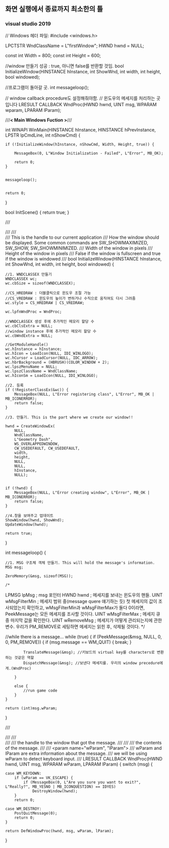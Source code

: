 ## 화면 실행에서 종료까지 최소한의 틀
### visual studio 2019 


// Windows 헤더 파일:
#include <windows.h>


LPCTSTR WndClassName = L"firstWindow";
HWND hwnd = NULL;

const int Width = 800;
const int Height = 600;

//window 만들기 성공 : true, 아니면 false를 반환할 것임.
bool InitializeWindow(HINSTANCE hInstance, int ShowWnd, int width, int height, bool windowed);

//프로그램이 돌아갈 곳.
int messageloop();

// window callback procedure도 설정해줘야함.
// 윈도우의 메세지를 처리하는 곳입니다
LRESULT CALLBACK WndProc(HWND hwnd, UINT msg, WPARAM wparam, LPARAM lParam);



///****< Main Windows Fuction >****///

int WINAPI WinMain(HINSTANCE hInstance, HINSTANCE hPrevInstance, LPSTR lpCmdLine, int nShowCmd) {

	if (!InitializeWindow(hInstance, nShowCmd, Width, Height, true)) {

		MessageBox(0, L"Window Initialization - Failed", L"Error", MB_OK);

		return 0;
	}


	messageloop();


	return 0;
}


bool InitScene()
{
	return true;
}

/// <summary>
/// 
/// </summary>
/// <param name="hInstance"> This is the handle to our current application</param>
/// <param name="ShowWnd"> How the window should be displayed. Some common commands are SW_SHOWMAXIMIZED, SW_SHOW, SW_SHOWMINIMIZED.</param>
/// <param name="width"> Width of the window in pixels</param>
/// <param name="height"> Height of the window in pixels</param>
/// <param name="windowed"> False if the window is fullscreen and true if the window is windowed </param>
/// <returns></returns>
bool InitializeWindow(HINSTANCE hInstance, int ShowWnd, int width, int height, bool windowed) {


	//1. WNDCLASSEX 만들기
	WNDCLASSEX wc;
	wc.cbSize = sizeof(WNDCLASSEX);

	//CS_HREDRAW : 더블클릭으로 윈도우 조절 가능
	//CS_VREDRAW : 윈도우의 높이가 변하거나 수직으로 움직여도 다시 그려줌
	wc.style = CS_HREDRAW | CS_VREDRAW;

	wc.lpfnWndProc = WndProc;

	//WNDCLASSEX 생성 후에 추가적인 메모리 할당 수
	wc.cbClsExtra = NULL;
	//window instance 후에 추가적인 메모리 할당 수
	wc.cbWndExtra = NULL;

	//GetModuleHandle()
	wc.hInstance = hInstance;
	wc.hIcon = LoadIcon(NULL, IDI_WINLOGO);
	wc.hCursor = LoadCursor(NULL, IDC_ARROW);
	wc.hbrBackground = (HBRUSH)(COLOR_WINDOW + 2);
	wc.lpszMenuName = NULL;
	wc.lpszClassName = WndClassName;
	wc.hIconSm = LoadIcon(NULL, IDI_WINLOGO);

	//2. 등록
	if (!RegisterClassEx(&wc)) {
		MessageBox(NULL, L"Error registering class", L"Error", MB_OK | MB_ICONERROR);
		return false;
	}

	//3. 만들기. This is the part where we create our window!!

	hwnd = CreateWindowEx(
		NULL,
		WndClassName,
		L"Geometry Dash",
		WS_OVERLAPPEDWINDOW,
		CW_USEDEFAULT, CW_USEDEFAULT,
		width,
		height,
		NULL,
		NULL,
		hInstance,
		NULL);


	if (!hwnd) {
		MessageBox(NULL, L"Error creating window", L"Error", MB_OK | MB_ICONERROR);
		return false;
	}

	//4.창을 보여주고 업데이트
	ShowWindow(hwnd, ShowWnd);
	UpdateWindow(hwnd);

	return true;
}

int messageloop() {

	//1. MSG 구조체 객체 만들기. This will hold the message's information.
	MSG msg;

	ZeroMemory(&msg, sizeof(MSG));

	/*
LPMSG lpMsg ; msg 포인터
HWND hwnd ; 메세지를 보내는 윈도우의 핸들.
UINT wMsgFilterMin ; 메세지 범위 중(message quere 얘기하는 듯) 첫 메세지의 값이 조사되었는지 확인하고,
wMsgFilterMin과 wMsgFilterMax가 둘다 0이라면, PeekMessage는 모든 메세지를 조사할 것이다.
UINT wMsgFilterMax ; 메세지 큐 중 마지막 값을 확인한다.
UINT wRemoveMsg ; 메세지가 어떻게 관리되는지에 관한 변수. 우리가 PM_REMOVE로 세팅하면 메세지는 읽힌 후, 삭제될 것이다.
*/

//while there is a message...
	while (true)
	{
		if (PeekMessage(&msg, NULL, 0, 0, PM_REMOVE))
		{
			if (msg.message == WM_QUIT) {
				break;
			}

			TranslateMessage(&msg); //키보드의 virtual key를 characters로 변환하는 것같은 역할
			DispatchMessage(&msg); //보낸다 메세지를. 우리의 window precedure에게.(WndProc)

		}

		else {
			//run game code
		}
	}

	return (int)msg.wParam;
}

/// <summary>
/// 
/// </summary>
/// <param name="hwnd">
/// the handle to the window that got the message.
/// </param>
/// <param name="msg">
/// the contents of the message.
/// </param>
/// <param name="wParam", "lParam">
/// wParam and lParam are extra information about the message.
/// we will be using wParam to detect keyboard input.
/// </param>
LRESULT CALLBACK WndProc(HWND hwnd, UINT msg, WPARAM wParam, LPARAM lParam) {
	switch (msg) {

	case WM_KEYDOWN:
		if (wParam == VK_ESCAPE) {
			if (MessageBox(0, L"Are you sure you want to exit?", L"Really?", MB_YESNO | MB_ICONQUESTION) == IDYES)
				DestroyWindow(hwnd);
		}
		return 0;

	case WM_DESTROY:
		PostQuitMessage(0);
		return 0;
	}

	return DefWindowProc(hwnd, msg, wParam, lParam);
}


